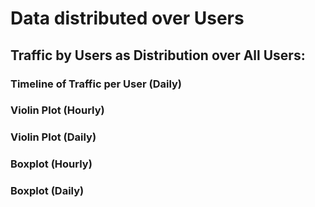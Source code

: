 # Data distributed over Users

## Traffic by Users as Distribution over All Users:

### Timeline of Traffic per User (Daily)

<object width="100%" height="400" type="text/html" data="graphs/users/user_distr_daily_timeline_chart.html"></object>

### Violin Plot (Hourly)

<object width="100%" height="400" type="text/html" data="graphs/users/user_distr_traffic_hourly_violin.html"></object>

### Violin Plot (Daily)

<object width="100%" height="400" type="text/html" data="graphs/users/user_distr_traffic_daily_violin.html"></object>

### Boxplot (Hourly)

<object width="100%" height="400" type="text/html" data="graphs/users/user_distr_traffic_hourly_boxplot.html"></object>

### Boxplot (Daily)

<object width="100%" height="400" type="text/html" data="graphs/users/user_distr_traffic_daily_boxplot.html"></object>
